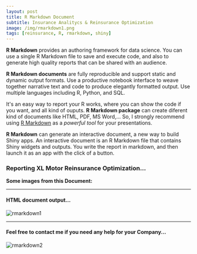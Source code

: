 ```yaml
---
layout: post
title: R Markdown Document
subtitle: Insurance Analitycs & Reinsurance Optimization
image: /img/rmarkdown1.png
tags: [reinsurance, R, rmarkdown, shiny]
---
```


**R Markdown** provides an authoring framework for data science. You can use a single R Markdown file to save and execute code, and also to generate high quality reports that can be shared with an audience.

**R Markdown documents** are fully reproducible and support static and dynamic output formats. Use a productive notebook interface to weave together narrative text and code to produce elegantly formatted output. Use multiple languages including R, Python, and SQL.

It's an easy way to report your R works, where you can show the code if you want, and all kind of ouputs. **R Markdown package** can create diferent kind of documents like HTML, PDF, MS Word,...  So, I strongly recommend using [R Markdown](https://rmarkdown.rstudio.com/) as a *powerful tool* for your presentations.

**R Markdown** can generate an interactive document, a new way to build Shiny apps. An interactive document is an R Markdown file that contains Shiny widgets and outputs. You write the report in markdown, and then launch it as an app with the click of a button.

### Reporting XL Motor Reinsurance Optimization...
**Some images from this Document:**
* * *
#### HTML document output...
![rmarkdown1](http://i63.tinypic.com/35iu3nr.png)
* * *
#### Feel free to contact me if you need any help for your Company...
![rmarkdown2](http://i64.tinypic.com/10cvhbb.png)
